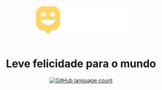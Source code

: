 <p align='center'>
  <img src='/NLW3/.github/Logo.png?raw=true' style='background: ##17d6eb; padding: 20px; border-radius: 20px;'/>
</p>

<h1 align="center">
  Leve felicidade para o mundo
</h1>

<p align='center'>
  <a href="https://github.com/hemerson-git/NLW/blob/master/NLW3">
    <img
      alt="GitHub language count"
      src="https://img.shields.io/github/languages/count/hemerson-git/NLW/NLW3?color=29B6D1"
    />
  </a>
</p>
